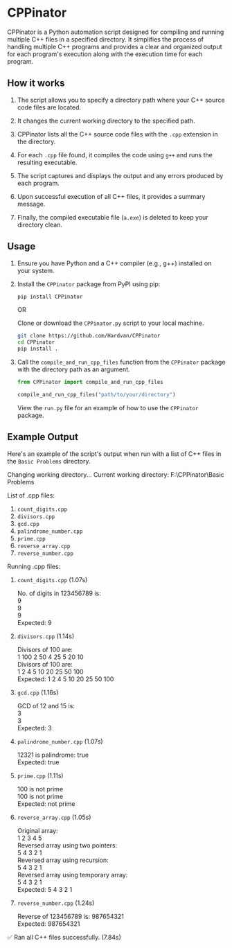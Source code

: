 # CPPinator

CPPinator is a Python automation script designed for compiling and running multiple C++ files in a specified directory. It simplifies the process of handling multiple C++ programs and provides a clear and organized output for each program's execution along with the execution time for each program.

## How it works

1. The script allows you to specify a directory path where your C++ source code files are located.

2. It changes the current working directory to the specified path.

3. CPPinator lists all the C++ source code files with the `.cpp` extension in the directory.

4. For each `.cpp` file found, it compiles the code using `g++` and runs the resulting executable.

5. The script captures and displays the output and any errors produced by each program.

6. Upon successful execution of all C++ files, it provides a summary message.

7. Finally, the compiled executable file (`a.exe`) is deleted to keep your directory clean.

## Usage

1. Ensure you have Python and a C++ compiler (e.g., g++) installed on your system.

2. Install the `CPPinator` package from PyPI using pip:

   ```bash
   pip install CPPinator
   ```

   OR

   Clone or download the `CPPinator.py` script to your local machine.

   ```bash
   git clone https://github.com/Hardvan/CPPinator
   cd CPPinator
   pip install .
   ```

3. Call the `compile_and_run_cpp_files` function from the `CPPinator` package with the directory path as an argument.

   ```python
   from CPPinator import compile_and_run_cpp_files

   compile_and_run_cpp_files("path/to/your/directory")
   ```

   View the `run.py` file for an example of how to use the `CPPinator` package.

## Example Output

Here's an example of the script's output when run with a list of C++ files in the `Basic Problems` directory.

Changing working directory...
Current working directory: F:\CPPinator\Basic Problems

List of .cpp files:

1. `count_digits.cpp`
2. `divisors.cpp`
3. `gcd.cpp`
4. `palindrome_number.cpp`
5. `prime.cpp`
6. `reverse_array.cpp`
7. `reverse_number.cpp`

Running .cpp files:

1. `count_digits.cpp` (1.07s)

   No. of digits in 123456789 is:  
   9  
   9  
   9  
   Expected: 9

2. `divisors.cpp` (1.14s)

   Divisors of 100 are:  
   1 100 2 50 4 25 5 20 10  
   Divisors of 100 are:  
   1 2 4 5 10 20 25 50 100  
   Expected: 1 2 4 5 10 20 25 50 100

3. `gcd.cpp` (1.16s)

   GCD of 12 and 15 is:  
   3  
   3  
   Expected: 3

4. `palindrome_number.cpp` (1.07s)

   12321 is palindrome: true  
   Expected: true

5. `prime.cpp` (1.11s)

   100 is not prime  
   100 is not prime  
   Expected: not prime

6. `reverse_array.cpp` (1.05s)

   Original array:  
   1 2 3 4 5  
   Reversed array using two pointers:  
   5 4 3 2 1  
   Reversed array using recursion:  
   5 4 3 2 1  
   Reversed array using temporary array:  
   5 4 3 2 1  
   Expected: 5 4 3 2 1

7. `reverse_number.cpp` (1.24s)

   Reverse of 123456789 is: 987654321  
   Expected: 987654321

✅ Ran all C++ files successfully. (7.84s)
